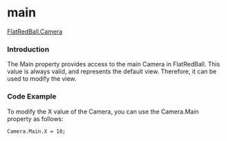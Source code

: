# main

[FlatRedBall.Camera](../../../../frb/docs/index.php)

### Introduction

The Main property provides access to the main Camera in FlatRedBall. This value is always valid, and represents the default view. Therefore, it can be used to modify the view.

### Code Example

To modify the X value of the Camera, you can use the Camera.Main property as follows:

```
Camera.Main.X = 10;
```

